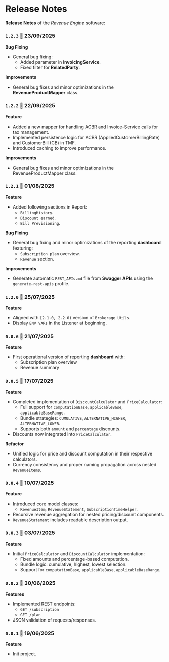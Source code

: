 # Release Notes
 
**Release Notes** of the *Revenue Engine* software:

### <code>1.2.3</code> :calendar: 23/09/2025
**Bug Fixing**
- General bug fixing:
	- Added parameter in **InvoicingService**.
	- Fixed filter for **RelatedParty**.
  
**Improvements**
- General bug fixes and minor optimizations in the **RevenueProductMapper** class.


### <code>1.2.2</code> :calendar: 22/09/2025
**Feature**
- Added a new mapper for handling ACBR and Invoice-Service calls for tax management.
- Implemented persistence logic for ACBR (AppliedCustomerBillingRate) and CustomerBill (CB) in TMF.
- Introduced caching to improve performance.
  
**Improvements**
- General bug fixes and minor optimizations in the RevenueProductMapper class.

### <code>1.2.1</code> :calendar: 01/08/2025
**Feature**
- Added following sections in Report:
	- `BillingHistory`.
	- `Discount earned`.
	- `Bill Previsioning`.
  
**Bug Fixing**
- General bug fixing and minor optimizations of the reporting **dashboard** featuring:
	- `Subscription plan` overview.
	- `Revenue` section.

**Improvements**
* Generate automatic `REST_APIs.md` file from **Swagger APIs** using the `generate-rest-apis` profile.

### <code>1.2.0</code> :calendar: 25/07/2025
**Feature**
* Aligned with `[2.1.0, 2.2.0)` version of `Brokerage Utils`.
* Display `ENV VARs` in the Listener at beginning.
 
 
### <code>0.0.6</code> :calendar: 21/07/2025
**Feature**
- First operational version of reporting **dashboard** with:
  - Subscription plan overview
  - Revenue summary
  
  
### <code>0.0.5</code> :calendar: 17/07/2025
**Feature**
- Completed implementation of `DiscountCalculator` and `PriceCalculator`:
  - Full support for `computationBase`, `applicableBase`, `applicableBaseRange`.
  - Bundle strategies: `CUMULATIVE`, `ALTERNATIVE_HIGHER`, `ALTERNATIVE_LOWER`.
  - Supports both `amount` and `percentage` discounts.
- Discounts now integrated into `PriceCalculator`.
 
**Refactor**
- Unified logic for price and discount computation in their respective calculators.
- Currency consistency and proper naming propagation across nested `RevenueItem`s.
 
 
### <code>0.0.4</code> :calendar: 10/07/2025
**Feature**
- Introduced core model classes:
  - `RevenueItem`, `RevenueStatement`, `SubscriptionTimeHelper`.
- Recursive revenue aggregation for nested pricing/discount components.
- `RevenueStatement` includes readable description output.
 
 
### <code>0.0.3</code> :calendar: 03/07/2025
**Feature**
- Initial `PriceCalculator` and `DiscountCalculator` implementation:
  - Fixed amounts and percentage-based computation.
  - Bundle logic: cumulative, highest, lowest selection.
  - Support for `computationBase`, `applicableBase`, `applicableBaseRange`.
 
 
### <code>0.0.2</code> :calendar: 30/06/2025
**Features**
- Implemented REST endpoints:
  - `GET /subscription`
  - `GET /plan`
- JSON validation of requests/responses.
 
 
### <code>0.0.1</code> :calendar: 19/06/2025
**Feature**
* Init project.